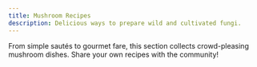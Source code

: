 ```yaml
---
title: Mushroom Recipes
description: Delicious ways to prepare wild and cultivated fungi.
---
```


From simple sautés to gourmet fare, this section collects crowd-pleasing mushroom dishes. Share your own recipes with the community!
